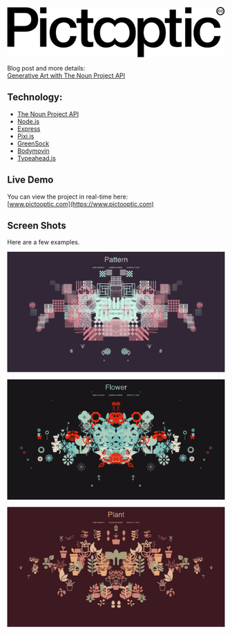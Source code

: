 ![Pictooptic logo](graphicDev/graphic/siteImages/logo.jpg)
<!-- Generative artwork using node/browser and The Noun Project API.   -->

Blog post and more details:  
[Generative Art with The Noun Project API](http://www.philipbell.org)

## Technology:
- [The Noun Project API](http://api.thenounproject.com/)  
- [Node.js](http://nodejs.org/en/)  
- [Express](http://expressjs.com/)   
- [Pixi.js](http://www.pixijs.com/)  
- [GreenSock](http://greensock.com/)  
- [Bodymovin](http://github.com/bodymovin/bodymovin)  
- [Typeahead.js](http://twitter.github.io/typeahead.js/)  

## Live Demo  
You can view the project in real-time here:  
[www.pictooptic.com](https://www.pictooptic.com)  

## Screen Shots
Here are a few examples.  

![pattern](graphicDev/graphic/siteImages/pattern.jpg)

![pattern](graphicDev/graphic/siteImages/flower.jpg)

![pattern](graphicDev/graphic/siteImages/plant.jpg)

